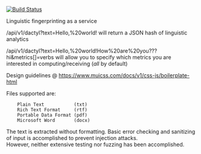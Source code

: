 [![Build Status](https://travis-ci.org/indentlabs/dactyl.svg)](https://travis-ci.org/indentlabs/dactyl)

Linguistic fingerprinting as a service

/api/v1/dactyl?text=Hello,%20world! will return a JSON hash of linguistic analytics

/api/v1/dactyl?text=Hello,%20world!How%20are%20you???hi&metrics[]=verbs will allow you to specify which metrics you are interested in computing/receiving (_all_ by default)

Design guidelines @ https://www.muicss.com/docs/v1/css-js/boilerplate-html


Files supported are:

		Plain Text           (txt)
		Rich Text Format     (rtf)
		Portable Data Format (pdf)
		Microsoft Word       (docx)

The text is extracted without formatting.  Basic error checking and sanitizing of input is accomplished to prevent injection attacks.  
However, neither extensive testing nor fuzzing has been accomplished.